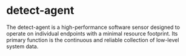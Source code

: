 # detect-agent
The detect-agent is a high-performance software sensor designed to operate on individual endpoints with a minimal resource footprint. Its primary function is the continuous and reliable collection of low-level system data.
